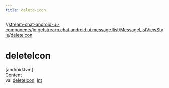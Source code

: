 ```yaml
---
title: delete-icon
---
```

//[stream-chat-android-ui-components](../../../index.md)/[io.getstream.chat.android.ui.message.list](../index.md)/[MessageListViewStyle](index.md)/[deleteIcon](deleteIcon.md)



# deleteIcon  
[androidJvm]  
Content  
val [deleteIcon](deleteIcon.md): [Int](https://kotlinlang.org/api/latest/jvm/stdlib/kotlin/-int/index.html)  



